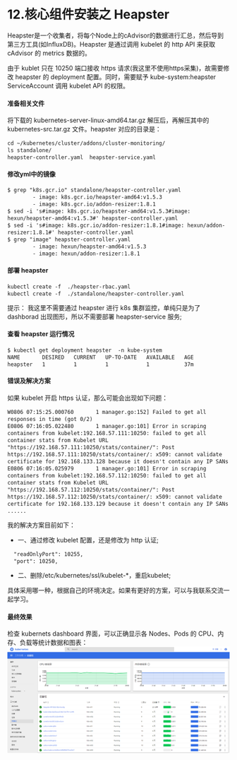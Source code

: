 # 12.核心组件安装之 Heapster
Heapster是一个收集者，将每个Node上的cAdvisor的数据进行汇总，然后导到第三方工具(如InfluxDB)。Heapster 是通过调用 kubelet 的 http API 来获取 cAdvisor 的 metrics 数据的。

由于 kublet 只在 10250 端口接收 https 请求(我这里不使用https采集)，故需要修改 heapster 的 deployment 配置。同时，需要赋予 kube-system:heapster ServiceAccount 调用 kubelet API 的权限。

#### 准备相关文件
将下载的 kubernetes-server-linux-amd64.tar.gz 解压后，再解压其中的 kubernetes-src.tar.gz 文件。heapster 对应的目录是：
```
cd ~/kubernetes/cluster/addons/cluster-monitoring/
ls standalone/
heapster-controller.yaml  heapster-service.yaml
```
#### 修改yml中的镜像
```
$ grep "k8s.gcr.io" standalone/heapster-controller.yaml 
        - image: k8s.gcr.io/heapster-amd64:v1.5.3
        - image: k8s.gcr.io/addon-resizer:1.8.1
$ sed -i 's#image: k8s.gcr.io/heapster-amd64:v1.5.3#image: hexun/heapster-amd64:v1.5.3#' heapster-controller.yaml
$ sed -i 's#image: k8s.gcr.io/addon-resizer:1.8.1#image: hexun/addon-resizer:1.8.1#' heapster-controller.yaml
$ grep "image" heapster-controller.yaml
        - image: hexun/heapster-amd64:v1.5.3
        - image: hexun/addon-resizer:1.8.1
```
#### 部署 heapster
```
kubectl create -f  ./heapster-rbac.yaml
kubectl create -f  ./standalone/heapster-controller.yaml
```
提示：
我这里不需要通过 heapster 进行 k8s 集群监控，单纯只是为了 dashborad 出现图形，所以不需要部署 heapster-service 服务;
#### 查看 heapster 运行情况
```
$ kubectl get deployment heapster  -n kube-system
NAME       DESIRED   CURRENT   UP-TO-DATE   AVAILABLE   AGE
heapster   1         1         1            1           37m
```
#### 错误及解决方案
如果 kubelet 开启 https 认证，那么可能会出现如下问题：
```
W0806 07:15:25.000760       1 manager.go:152] Failed to get all responses in time (got 0/2)
E0806 07:16:05.022480       1 manager.go:101] Error in scraping containers from kubelet:192.168.57.111:10250: failed to get all container stats from Kubelet URL "https://192.168.57.111:10250/stats/container/": Post https://192.168.57.111:10250/stats/container/: x509: cannot validate certificate for 192.168.133.128 because it doesn't contain any IP SANs
E0806 07:16:05.025979       1 manager.go:101] Error in scraping containers from kubelet:192.168.57.112:10250: failed to get all container stats from Kubelet URL "https://192.168.57.112:10250/stats/container/": Post https://192.168.57.112:10250/stats/container/: x509: cannot validate certificate for 192.168.133.129 because it doesn't contain any IP SANs
......
```
我的解决方案目前如下：
+ 一、通过修改 kubelet 配置，还是修改为 http 认证;
```
  "readOnlyPort": 10255,
  "port": 10250,
```
+ 二、删除/etc/kubernetes/ssl/kubelet-*，重启kubelet;

具体采用哪一种，根据自己的环境决定。如果有更好的方案，可以与我联系交流一起学习。
#### 最终效果
检查 kubernets dashboard 界面，可以正确显示各 Nodes、Pods 的 CPU、内存、负载等统计数据和图表：
![ssl-success](images/dashboard.png)
